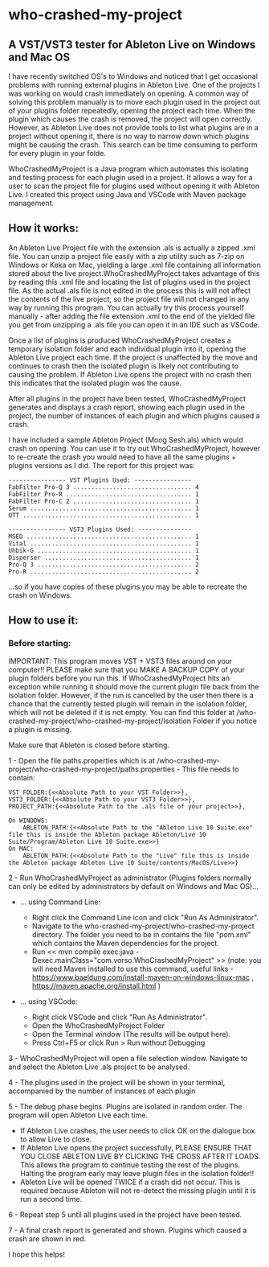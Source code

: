 # who-crashed-my-project

## A VST/VST3 tester for Ableton Live on Windows and Mac OS

I have recently switched OS's to Windows and noticed that I get occasional problems with running external plugins in Ableton Live. One of the projects I was working on would crash immediately on opening. A common way of solving this problem manually is to move each plugin used in the project out of your plugins folder repeatedly, opening the project each time. When the plugin which causes the crash is removed, the project will open correctly. However, as Ableton Live does not provide tools to list what plugins are in a project without opening it, there is no way to narrow down which plugins might be causing the crash. This search can be time consuming to perform for every plugin in your folde. 

WhoCrashedMyProject is a Java program which automates this isolating and testing process for each plugin used in a project. It allows a way for a user to scan the project file for plugins used without opening it with Ableton Live. I created this project using Java and VSCode with Maven package management. 


## How it works:

An Ableton Live Project file with the extension .als is actually a zipped .xml file. You can unzip a project file easily with a zip utility such as 7-zip on Windows or Keka on Mac, yielding a large .xml file containing all information stored about the live project.WhoCrashedMyProject takes advantage of this by reading this .xml file and locating the list of plugins used in the project file. As the actual .als file is not edited in the process this is will not affect the contents of the live project, so the project file will not changed in any way by running this program. You can actually try this process yourself manually -  after adding the file extension .xml to the end of the yielded file you get from unzipping a .als file you can open it in an IDE such as VSCode.  

Once a list of plugins is produced WhoCrashedMyProject creates a temporary isolation folder and each individual plugin into it, opening the Ableton Live project each time. If the project is unaffected by the move and continues to crash then the isolated plugin is likely not contributing to causing the problem. If Ableton Live opens the project with no crash then this indicates that the isolated plugin was the cause. 

After all plugins in the project have been tested, WhoCrashedMyProject generates and displays a crash report, showing each plugin used in the project, the number of instances of each plugin and which plugins caused a crash. 

I have included a sample Ableton Project (Moog Sesh.als) which would crash on opening. You can use it to try out WhoCrashedMyProject, however to re-create the crash you would need to have all the same plugins + plugins versions as I did. The report for this project was:
    
    ---------------- VST Plugins Used: ----------------
    FabFilter Pro-Q 3 ................................. 4
    FabFilter Pro-R ................................... 1
    FabFilter Pro-C 2 ................................. 1
    Serum ............................................. 1
    OTT ............................................... 1

    ---------------- VST3 Plugins Used: ---------------
    MSED .............................................. 1
    Vital ............................................. 1
    Uhbik-G ........................................... 1
    Disperser ......................................... 1
    Pro-Q 3 ........................................... 2
    Pro-R ............................................. 2

...so if you have copies of these plugins you may be able to recreate the crash on Windows. 


## How to use it:

### Before starting: 

IMPORTANT: This program moves VST + VST3 files around on your computer!! PLEASE make sure that you MAKE A BACKUP COPY of your plugin folders before you run this. If WhoCrashedMyProject hits an exception while running it should move the current plugin file back from the isolation folder. However, if the run is cancelled by the user then there is a chance that the currently tested plugin will remain in the isolation folder, which will not be deleted if it is not empty. You can find this folder at /who-crashed-my-project/who-crashed-my-project/Isolation Folder if you notice a plugin is missing. 

Make sure that Ableton is closed before starting.

1 - Open the file paths.properties which is at /who-crashed-my-project/who-crashed-my-project/paths.properties - This file needs to contain:

    VST_FOLDER:{<<Absolute Path to your VST Folder>>},
    VST3_FOLDER:{<<Absolute Path to your VST3 Folder>>},
    PROJECT_PATH:{<<Absolute Path to the .als file of your project>>},
    
    On WINDOWS:
        ABLETON_PATH:{<<Absolute Path to the "Ableton Live 10 Suite.exe" file this is inside the Ableton package Ableton/Live 10 Suite/Program/Ableton Live 10 Suite.exe>>}
    On MAC:
        ABLETON_PATH:{<<Absolute Path to the "Live" file this is inside the Ableton package Ableton Live 10 Suite/contents/MacOS/Live>>}
         
2 - Run WhoCrashedMyProject as administrator (Plugins folders normally can only be edited by administrators by default on Windows and Mac OS)...
  - ... using Command Line:
    - Right click the Command Line icon and click "Run As Administrator".
    - Navigate to the who-crashed-my-project/who-crashed-my-project directory. The folder you need to be in contains the file "pom.xml" which contains the Maven dependencies for the project.
    - Run << mvn compile exec:java -Dexec.mainClass="com.vorso.WhoCrashedMyProject" >> (note: you will need Maven installed to use this command, useful links - https://www.baeldung.com/install-maven-on-windows-linux-mac , https://maven.apache.org/install.html )
    
  - ... using VSCode:
    - Right click VSCode and click "Run As Administrator". 
    - Open the WhoCrashedMyProject Folder
    - Open the Terminal window (The results will be output here).
    - Press Ctrl+F5 or click Run > Run without Debugging
    
 
3 - WhoCrashedMyProject will open a file selection window. Navigate to and select the Ableton Live .als project to be analysed. 

4 - The plugins used in the project will be shown in your terminal, accompanied by the number of instances of each plugin

5 - The debug phase begins. Plugins are isolated in random order. The program will open Ableton Live each time. 
  - If Ableton Live crashes, the user needs to click OK on the dialogue box to allow Live to close.
  - If Ableton Live opens the project successfully, PLEASE ENSURE THAT YOU CLOSE ABLETON LIVE BY CLICKING THE CROSS AFTER IT LOADS. This allows the program to continue testing the rest of the plugins. Halting the program early may leave plugin files in the isolation folder!!
  - Ableton Live will be opened TWICE if a crash did not occur. This is required because Ableton will not re-detect the missing plugin until it is run a second time. 
    
6 - Repeat step 5 until all plugins used in the project have been tested.
  
7 - A final crash report is generated and shown. Plugins which caused a crash are shown in red.

I hope this helps!
